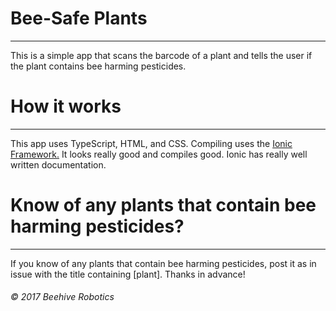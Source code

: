 # Bee-Safe Plants
___
This is a simple app that scans the barcode of a plant and tells the user if the plant contains bee harming pesticides. 

# How it works
___
This app uses TypeScript, HTML, and CSS. Compiling uses the [Ionic Framework.](http://ionicframework.com) It looks really good and compiles good. Ionic has really well written documentation. 

# Know of any plants that contain bee harming pesticides?
___
If you know of any plants that contain bee harming pesticides, post it as in issue with the title containing [plant]. Thanks in advance!


###### © 2017 Beehive Robotics
